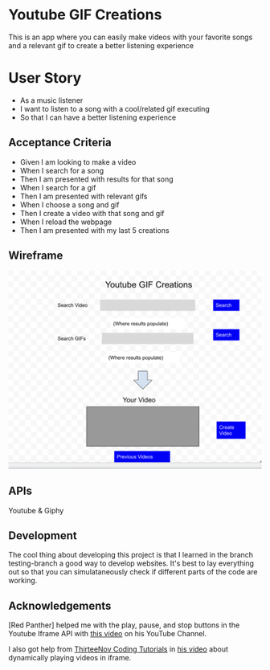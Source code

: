 # Youtube GIF Creations

This is an app where you can easily make videos with your favorite songs
and a relevant gif to create a better listening experience

# User Story

- As a music listener
- I want to listen to a song with a cool/related gif executing
- So that I can have a better listening experience

## Acceptance Criteria

- Given I am looking to make a video
- When I search for a song
- Then I am presented with results for that song
- When I search for a gif
- Then I am presented with relevant gifs
- When I choose a song and gif
- Then I create a video with that song and gif
- When I reload the webpage
- Then I am presented with my last 5 creations

## Wireframe

![Wireframe](./assets/images/screenshot.png)

## APIs

Youtube & Giphy

## Development

The cool thing about developing this project is that I learned in the branch testing-branch a good way to develop websites. It's best to lay everything out so that you can simulataneously check if different parts of the code are working.


## Acknowledgements

[Red Panther] helped me with the play, pause, and stop buttons in the Youtube Iframe API with [this video](https://www.youtube.com/watch?v=5Y-aYA6YLlg) on his YouTube Channel. 

I also got help from [ThirteeNov Coding Tutorials](https://www.youtube.com/@ThirteeNov) in [his video](https://www.youtube.com/watch?v=QkWOaqGn9Vg&t=183s) about dynamically playing videos in iframe. 